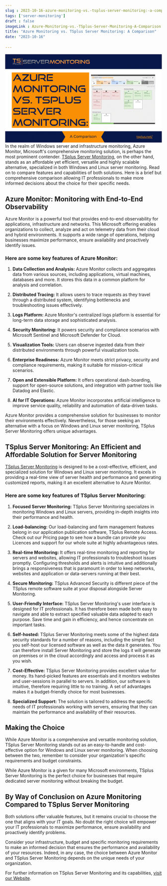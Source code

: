 ```yaml
---
slug : 2023-10-16-azure-monitoring-vs.-tsplus-server-monitoring:-a-comparison
tags: ['server-monitoring']
draft : false 
imageLink : Azure-Monitoring-vs.-TSplus-Server-Monitoring-A-Comparison.png
title: "Azure Monitoring vs. TSplus Server Monitoring: A Comparison"
date: "2023-10-16"

---
```


 [![Title of article "Azure Monitoring vs. TSplus Server Monitoring A Comparison", TSplus Server Monitoring logo and link, illustrated by a screenshot of the admin interface showing monitored servers.](./images/Azure-Monitoring-vs.-TSplus-Server-Monitoring-A-Comparison.png)](https://tsplus.net/server-monitoring/)In the realm of Windows server and infrastructure monitoring, Azure Monitor, Microsoft's comprehensive monitoring solution, is perhaps the most prominent contender. [TSplus Server Monitoring](https://tsplus.net/server-monitoring/), on the other hand, stands as an affordable yet efficient, versatile and highly scalable alternative, specialized in both Windows and Linux server monitoring. Read on to compare features and capabilities of both solutions. Here is a brief but comprehensive comparison allowing IT professionals to make more informed decisions about the choice for their specific needs.

## Azure Monitor: Monitoring with End-to-End Observability

Azure Monitor is a powerful tool that provides end-to-end observability for applications, infrastructure and networks. This Microsoft offering enables organizations to collect, analyze and act on telemetry data from their cloud and hybrid environments. It supports a wide range of operations, helping businesses maximize performance, ensure availability and proactively identify issues.

### Here are some key features of Azure Monitor:

1. **Data Collection and Analysis:** Azure Monitor collects and aggregates data from various sources, including applications, virtual machines, databases and more. It stores this data in a common platform for analysis and correlation.
    
2. **Distributed Tracing:** It allows users to trace requests as they travel through a distributed system, identifying bottlenecks and troubleshooting issues effectively.
    
3. **Logs Platform:** Azure Monitor's centralized logs platform is essential for long-term data storage and sophisticated analysis.
    
4. **Security Monitoring:** It powers security and compliance scenarios with Microsoft Sentinel and Microsoft Defender for Cloud.
    
5. **Visualization Tools:** Users can observe ingested data from their distributed environments through powerful visualization tools.
    
6. **Enterprise Readiness:** Azure Monitor meets strict privacy, security and compliance requirements, making it suitable for mission-critical scenarios.
    
7. **Open and Extensible Platform:** It offers operational dash-boarding, support for open-source solutions, and integration with partner tools like Datadog and Elastic.
    
8. **AI for IT Operations:** Azure Monitor incorporates artificial intelligence to improve service quality, reliability and automation of data-driven tasks.
    

Azure Monitor provides a comprehensive solution for businesses to monitor their environments effectively. Nevertheless, for those seeking an alternative with a focus on Windows and Linux server monitoring, TSplus Server Monitoring offers unique advantages.

## TSplus Server Monitoring: An Efficient and Affordable Solution for Server Monitoring

[TSplus Server Monitoring](https://tsplus.net/server-monitoring/features/) is designed to be a cost-effective, efficient, and specialized solution for Windows and Linux server monitoring. It excels in providing a real-time view of server health and performance and generating customized reports, making it an excellent alternative to Azure Monitor.

### Here are some key features of TSplus Server Monitoring:

1. **Focused Server Monitoring:** TSplus Server Monitoring specializes in monitoring Windows and Linux servers, providing in-depth insights into their performance and health.
    
2. **Load-balancing:** Our load-balancing and farm management features belong in our application publication software, TSplus Remote Access. Check out our Pricing page to see how a bundle can provide you Licences and support for our whole suite at highly advantageous rates.
    
3. **Real-time Monitoring:** It offers real-time monitoring and reporting for servers and websites, allowing IT professionals to troubleshoot issues promptly. Configuring thresholds and alerts is intuitive and additionally brings a responsiveness that is paramount in order to keep networks, websites and application or data-servers running at their best.
    
4. **Secure Monitoring:** TSplus Advanced Security is different piece of the TSplus remote software suite at your disposal alongside Server Monitoring.
    
5. **User-Friendly Interface:** TSplus Server Monitoring's user interface is designed for IT professionals. It has therefore been made both easy to navigate and able to extract specified valuable data adapted to each purpose. Save time and gain in efficiency, and hence concentrate on important tasks.
    
6. **Self-hosted:** TSplus Server Monitoring meets some of the highest data security standards for a number of reasons, including the simple fact you self-host our licensed software as well as the data it generates. You can therefore install Server Monitoring and store the logs it will generate on premises or in the cloud accordingly and access and process it as you wish.
    
7. **Cost-Effective:** TSplus Server Monitoring provides excellent value for money. Its hand-picked features are essentials and it monitors websites and user-sessions in parallel to servers. In addition, our software is intuitive, therefore requiring little to no training. A set of advantages makes it a budget-friendly choice for most businesses.
    
8. **Specialized Support:** The solution is tailored to address the specific needs of IT professionals working with servers, ensuring that they can maintain the performance and availability of their resources.
    

## Making the Choice

While Azure Monitor is a comprehensive and versatile monitoring solution, TSplus Server Monitoring stands out as an easy-to-handle and cost-effective option for Windows and Linux server monitoring. When choosing between the two, remember to consider your organization's specific requirements and budget constraints.

While Azure Monitor is a given for many Microsoft environments, TSplus Server Monitoring is the perfect choice for businesses that require dedicated server monitoring without breaking the budget.

## By Way of Conclusion on Azure Monitoring Compared to TSplus Server Monitoring

Both solutions offer valuable features, but it remains crucial to choose the one that aligns with your IT goals. No doubt the right choice will empower your IT professionals to maximize performance, ensure availability and proactively identify problems.

Consider your infrastructure, budget and specific monitoring requirements to make an informed decision that ensures the performance and availability of your resources. Indeed, in any case, the choice between Azure Monitor and TSplus Server Monitoring depends on the unique needs of your organization.

For further information on TSplus Server Monitoring and its capabilities, [visit our Website](https://tsplus.net/server-monitoring/).
